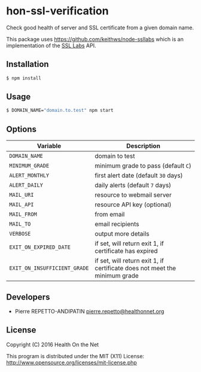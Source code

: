 hon-ssl-verification
====================

Check good health of server and SSL certificate from a given domain name.

This package uses https://github.com/keithws/node-ssllabs which is an implementation
of the [SSL Labs](https://www.ssllabs.com) API.

Installation
------------

```bash
$ npm install
```

Usage
-----

```bash
$ DOMAIN_NAME="domain.to.test" npm start
```

Options
-------

| Variable        | Description    |
|-----------------|----------------|
| `DOMAIN_NAME`   | domain to test
| `MINIMUM_GRADE` | minimum grade to pass (default `C`)
| `ALERT_MONTHLY` | first alert date (default `30` days)
| `ALERT_DAILY`   | daily alerts (default `7` days)
| `MAIL_URI`      | resource to webmail server
| `MAIL_API`      | resource API key (optional)
| `MAIL_FROM`     | from email
| `MAIL_TO`       | email recipients
| `VERBOSE`       | output more details
| `EXIT_ON_EXPIRED_DATE` | if set, will return exit 1, if certificate has expired
| `EXIT_ON_INSUFFICIENT_GRADE` | if set, will return exit 1, if certificate does not meet the minimum grade

Developers
----------

* Pierre REPETTO-ANDIPATIN <pierre.repetto@healthonnet.org>

License
-------

Copyright (C) 2016 Health On the Net

This program is distributed under the MIT (X11) License: http://www.opensource.org/licenses/mit-license.php
